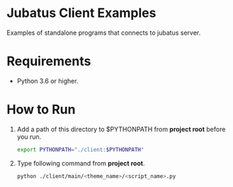 # Jubatus Client Examples
Examples of standalone programs that connects to jubatus server.

# Requirements
 * Python 3.6 or higher.

# How to Run
1. Add a path of this directory to $PYTHONPATH from **project root** before you run.

    ```bash
    export PYTHONPATH="./client:$PYTHONPATH"
    ```

2. Type following command from **project root**.

    ```bash
    python ./client/main/<theme_name>/<script_name>.py
    ```
